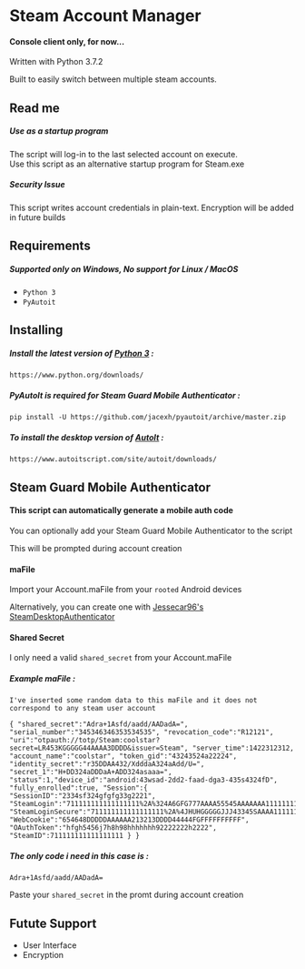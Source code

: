 # Steam Account Manager

#### Console client only, for now...
Written with Python 3.7.2

Built to easily switch between multiple steam accounts. 

[python]: https://www.python.org/downloads/
[autoit]: https://www.autoitscript.com/site/autoit/downloads/
[jessicar98]: https://github.com/Jessecar96/SteamDesktopAuthenticator

## Read me

##### Use as a startup program
The script will log-in to the last selected account on execute.  
Use this script as an alternative startup program for Steam.exe

##### Security Issue
This script writes account credentials in plain-text. Encryption will be added in future builds

## Requirements
##### Supported only on Windows, No support for Linux / MacOS
- `Python 3`
- `PyAutoit`


## Installing

##### Install the latest version of [Python 3][python] :

```
https://www.python.org/downloads/
```

##### PyAutoIt is required for Steam Guard Mobile Authenticator :

```
pip install -U https://github.com/jacexh/pyautoit/archive/master.zip
```

##### To install the desktop version of [AutoIt][autoit] :

```
https://www.autoitscript.com/site/autoit/downloads/
```

## Steam Guard Mobile Authenticator
#### This script can automatically generate a mobile auth code
You can optionally add your Steam Guard Mobile Authenticator to the script

This will be prompted during account creation

#### maFile
Import your Account.maFile from your `rooted` Android devices

Alternatively, you can create one with [Jessecar96's SteamDesktopAuthenticator][jessicar98]

#### Shared Secret
I only need a valid `shared_secret` from your Account.maFile
##### Example maFile : 
`I've inserted some random data to this maFile and it does not correspond to any steam user account`
```
{ "shared_secret":"Adra+1Asfd/aadd/AADadA=", "serial_number":"345346346353534535", "revocation_code":"R12121", "uri":"otpauth://totp/Steam:coolstar?secret=LR453KGGGGG44AAAA3DDDD&issuer=Steam", "server_time":1422312312, "account_name":"coolstar", "token_gid":"43243524a22224", "identity_secret":"r35DDAA432/XdddaA324aAdd/U=", "secret_1":"H+DD324aDDDaA+ADD324asaaa=", "status":1,"device_id":"android:43wsad-2dd2-faad-dga3-435s4324fD", "fully_enrolled":true, "Session":{ "SessionID":"2334sf324gfgfg33g2221", "SteamLogin":"711111111111111111%2A%324A6GFG777AAAA55545AAAAAAA111111111111", "SteamLoginSecure":"711111111111111111%2A%4JHUHGGGGGJJJ43345SAAAA111111111DDD", "WebCookie":"654648DDDDDAAAAAA213213DDDD44444FGFFFFFFFFFF", "OAuthToken":"hfgh5456j7h8h98hhhhhhh92222222h2222", "SteamID":711111111111111111 } }
```
##### The only code i need in this case is :
```
Adra+1Asfd/aadd/AADadA=
```
Paste your `shared_secret` in the promt during account creation

## Futute Support
* User Interface
* Encryption



